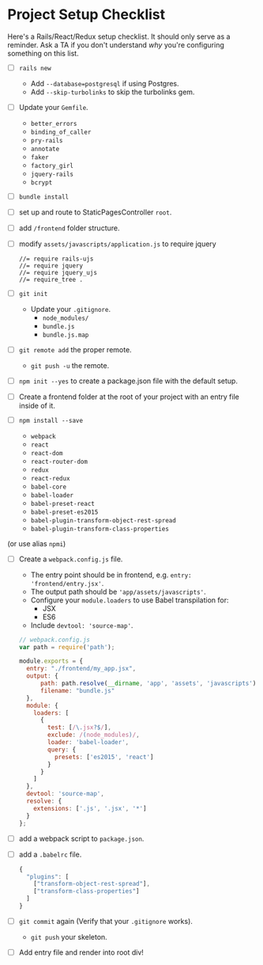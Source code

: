 # Project Setup Checklist
Here's a Rails/React/Redux setup checklist. It should only serve as a reminder.
Ask a TA if you don't understand _why_ you're configuring something on this
list.

* [ ] `rails new`
  * Add `--database=postgresql` if using Postgres.
  * Add `--skip-turbolinks` to skip the turbolinks gem.

* [ ] Update your `Gemfile`.
  * `better_errors`
  * `binding_of_caller`
  * `pry-rails`
  * `annotate`
  * `faker`
  * `factory_girl`
  * `jquery-rails`
  * `bcrypt`

* [ ] `bundle install`
* [ ] set up and route to StaticPagesController `root`.
* [ ] add `/frontend` folder structure.
* [ ] modify `assets/javascripts/application.js` to require jquery
  ```
  //= require rails-ujs
  //= require jquery
  //= require jquery_ujs
  //= require_tree .
  ```

* [ ] `git init`
  * Update your `.gitignore`.
    * `node_modules/`
    * `bundle.js`
    * `bundle.js.map`
* [ ] `git remote add` the proper remote.
  * `git push -u` the remote.
* [ ] `npm init --yes` to create a package.json file with the default setup.
* [ ] Create a frontend folder at the root of your project with an entry file inside of it.
* [ ] `npm install --save`
  * `webpack`
  * `react`
  * `react-dom`
  * `react-router-dom`
  * `redux`
  * `react-redux`
  * `babel-core`
  * `babel-loader`
  * `babel-preset-react`
  * `babel-preset-es2015`
  * `babel-plugin-transform-object-rest-spread`
  * `babel-plugin-transform-class-properties`

(or use alias `npmi`)

* [ ] Create a `webpack.config.js` file.
  * The entry point should be in frontend, e.g. `entry: 'frontend/entry.jsx'`.
  * The output path should be `'app/assets/javascripts'`.
  * Configure your `module.loaders` to use Babel transpilation for:
    * JSX
    * ES6
  * Include `devtool: 'source-map'`.

  ```js
  // webpack.config.js
  var path = require('path');

  module.exports = {
    entry: "./frontend/my_app.jsx",
    output: {
        path: path.resolve(__dirname, 'app', 'assets', 'javascripts'),
        filename: "bundle.js"
    },
    module: {
      loaders: [
        {
          test: [/\.jsx?$/],
          exclude: /(node_modules)/,
          loader: 'babel-loader',
          query: {
            presets: ['es2015', 'react']
          }
        }
      ]
    },
    devtool: 'source-map',
    resolve: {
      extensions: ['.js', '.jsx', '*']
    }
  };
  ```

* [ ] add a webpack script to `package.json`.
* [ ] add a `.babelrc` file.
  ```js
  {
    "plugins": [
      ["transform-object-rest-spread"],
      ["transform-class-properties"]
    ]
  }
  ```

* [ ] `git commit` again (Verify that your `.gitignore` works).
  * `git push` your skeleton.

* [ ] Add entry file and render into root div!
